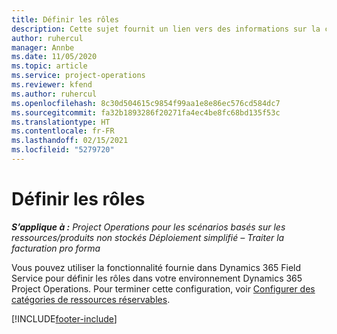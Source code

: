 ```yaml
---
title: Définir les rôles
description: Cette sujet fournit un lien vers des informations sur la configuration des catégories de ressources réservables.
author: ruhercul
manager: Annbe
ms.date: 11/05/2020
ms.topic: article
ms.service: project-operations
ms.reviewer: kfend
ms.author: ruhercul
ms.openlocfilehash: 8c30d504615c9854f99aa1e8e86ec576cd584dc7
ms.sourcegitcommit: fa32b1893286f20271fa4ec4be8fc68bd135f53c
ms.translationtype: HT
ms.contentlocale: fr-FR
ms.lasthandoff: 02/15/2021
ms.locfileid: "5279720"
---
```

# <a name="define-roles"></a>Définir les rôles

_**S’applique à :** Project Operations pour les scénarios basés sur les ressources/produits non stockés Déploiement simplifié – Traiter la facturation pro forma_

Vous pouvez utiliser la fonctionnalité fournie dans Dynamics 365 Field Service pour définir les rôles dans votre environnement Dynamics 365 Project Operations. Pour terminer cette configuration, voir [Configurer des catégories de ressources réservables](https://docs.microsoft.com/dynamics365/field-service/set-up-bookable-resource-categories).


[!INCLUDE[footer-include](../includes/footer-banner.md)]
